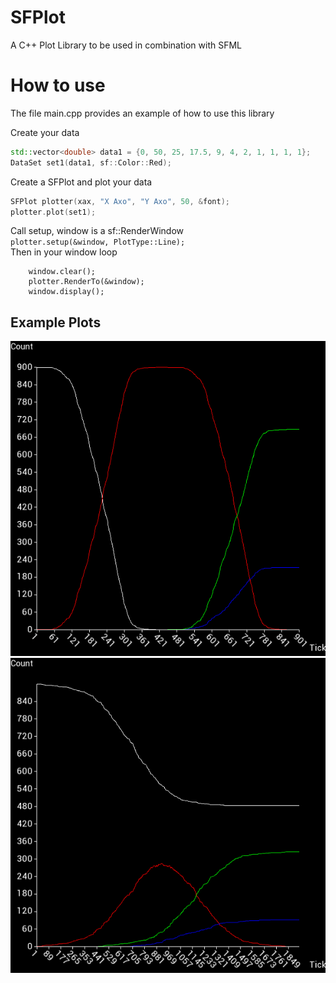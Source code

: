 # SFPlot
A C++ Plot Library to be used in combination with SFML

# How to use
The file main.cpp provides an example of how to use this library

Create your data  
```c++
std::vector<double> data1 = {0, 50, 25, 17.5, 9, 4, 2, 1, 1, 1, 1};
DataSet set1(data1, sf::Color::Red);
```  
Create a SFPlot and plot your data  
```c++
SFPlot plotter(xax, "X Axo", "Y Axo", 50, &font);
plotter.plot(set1);
```  
Call setup, window is a sf::RenderWindow  
`plotter.setup(&window, PlotType::Line);`  
Then in your window loop  
```
    window.clear();
    plotter.RenderTo(&window);
    window.display();
```
## Example Plots
![Plot](img/graph1.png)
![Plot](img/graph2.png)
